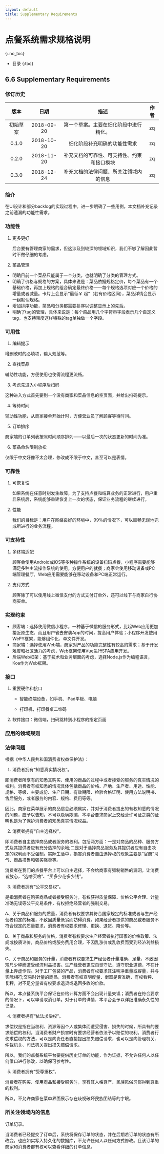```yaml
---
layout: default
title: Supplementary Requirements
---
```

# 点餐系统需求规格说明
{:.no_toc}

* 目录
{:toc}

## 6.6 Supplementary Requirements

### 修订历史
|  版本  |     日期     |         描述          |  作者  |
| :--: | :--------: | :-----------------: | :--: |
| 初始草案 | 2018-09-20 | 第一个草案。主要在细化阶段中进行精化。 |  zq  |
| 0.1.0 | 2018-10-20 | 细化阶段补充明确的功能性需求 | zq |
| 0.2.0 | 2018-11-20 | 补充文档的可靠性、可支持性、约束和接口模块 | zq |
| 0.3.0 | 2018-12-24 | 补充文档的法律问题、所关注领域内的信息 | zq |

### 简介

在UI设计和部分backlog的实现过程中，进一步明确了一些用例，本文档补充记录之前遗漏的功能性需求。

### 功能性

1. 更多更好  

   后台要有管理商家的需求，但这涉及到较深的领域知识，我们不够了解因此暂时不做仔细的考虑。
   
2. 菜品管理  

  - 明确目前一个菜品只能属于一个分类，也就明确了分类的管理方式。  
  - 明确了价格与规格的方案，具体来说是：菜品依据规格定价，每个菜品有一个基础价格，再加上规格的组合确定最终价格——每个规格选项对应一个价格的增量或者减量。卡片上会显示“最低￥ 起”（若有价格区间），菜品详情会显示一组默认规格。  
  - 增加排序功能，菜品和分类都需要排序以调整显示上的先后。  
  - 明确了tag的管理，具体来说是：每个菜品用几个字符串字段表示几个自定义tag，也支持辣度这样特殊的tag单独做一个字段。

### 可用性
1. 编辑提示  

  增删改时的必填项，输入规范等。  
  
2. 查找菜品  

  辅助性功能，方便使用也使得流程更流畅。 
  
3. 考虑先进入小程序后扫码  

  这种进入方式首先要到一个没有商家和菜品信息的空页面，并给出扫码提示。  
  
4. 等待时间  

  辅助性功能，从商家接单开始计时，方便营业员了解顾客等待时间。  
  
5. 订单排序  

  商家端的订单列表按照时间顺序排列——以最后一次的状态更新的时间为准。 
  
6. 菜品命名限制放松  

  仅限于中文好像不太合理，修改成不限于中文，甚至可以是表情。  

### 可靠性

1. 可恢复性

   如果系统在任意时刻发生故障，为了支持点餐和结算业务的正常进行，用户重启系统后，系统能够重建恢复上一次的状态，保证业务流程的继续进行。

2. 性能

   我们的目标是：用户在网络良好的环境中，99%的情况下，可以顺畅无误地完成所进行的业务流程。

### 可支持性

1. 多终端适配

   顾客会使用Android或iOS等多种操作系统的设备扫码点餐，小程序需要能够满足多种主流操作系统的使用，方便用户的就餐；商家会使用移动设备或PC端管理餐厅，Web应用需要能够在移动设备和PC端正常运行。

2. 支付方式

   顾客除了可以使用线上微信支付的方式支付订单外，还可以线下与商家自行协商买单。

### 实现约束

- 顾客端：选择使用微信小程序，一种基于微信的服务形式，比起Web应用更加接近原生态，而且用户省去安装App的时间，提高用户体验；小程序开发使用WePY框架，能够组件化、单文件开发。
- 商家端：选择使用Web端，商家对产品的功能完整性有较高的需求；基于开发难度和社区活力的考虑，Web框架使用Vue进行SPA应用开发。
- 后端Web框架：基于技术和业务层面的考虑，选择Node.js作为编程语言，Koa作为Web框架。

### 接口

1. 重要硬件和接口

   - 智能终端设备，如手机、iPad平板、电脑

   - 打印机，打印餐桌二维码

2. 软件接口：微信端，扫码跳转到小程序的指定页面

### 应用的领域规则
### 法律问题

根据《中华人民共和国消费者权益保护法》：

1. 消费者拥有“知悉真实情况权”。

即消费者所享有的知悉其购买、使用的商品的过程中或者接受的服务的真实情况的权利。消费者有权知悉的情况具体包括商品的价格、产地、生产者、用途、性能、规格、等级、主要成份、生产日期、有效期限、检验合格证明、使用方法说明书、售后服务，或者服务的内容、规格、费用等等。

因此，商家在菜单展示的商品信息必须属实，并对于消费者提出的有权知悉的情况的问题，应予以告知，不可以隐瞒欺骗，本平台要求商家上交经营许可证之类的证明也是为了保护消费者的知悉真实情况权益。

2. 消费者拥有“自主选择权”。

即消费者自主选择商品或者服务的权利。包括两方面：一是对商品的品种、服务方式及其提供者应有充分选择的余地;二是对于选择商品服务及其提供者应有自由决定的权利而不受强制。实际生活中，损害消费者自由选择权的现象主要是“官商”习气、商品搭售和强买强卖等。

消费者在我们的点餐平台上可以自主选择，不会给商家有强制销售的漏洞，让消费者放心，“选啥买啥”、“买多少花多少钱”。

3. 消费者拥有“公平交易权”。

是指消费者在购买商品或者接受服务时，有权获得质量保障、价格公平合理、计量准确无误等公平交易条件，有权拒绝经营者的强制交易。

A、关于商品和服务的质量，消费者有权要求其符合国家规定的标准或者与生产经营者约定的标准，不致因质量低劣而妨碍消费。如果经营者提供的商品或者服务不符合规定的质量要求，消费者有权要求修理、更换、退货、降价等。

B、关于商品和服务的价格，消费者有权要求生产经营者执行国家的价格政策、法规或按质论价，商品价格或服务费用合理，不因乱涨价或乱收费而受到经济利益损失。

C、关于商品和服务的计量，消费者有权要求生产经营者计量准确、足量，不致因短尺少秤而遭受经济利益损害。生产经营者更应自觉守法，遵守职业道德，不在计量上弄虚作假。对于工厂包装的产品，消费者有权要求其注明净重量或容量，并与实际相符;交易时计量的商品，消费者有权查明度量、衡器是否准确，有权看秤、复秤，对不足分量者有权要求退货或退回多收的价款。

所以，本点餐系统平台保证在价格计算方面不会出现计量失误；消费者在符合要求的情况下，可以申请取消订单。对于订单的详情，本平台会予以详细准确永久性的记录。

4. 消费者拥有“依法求偿权”。

求偿权是指在当权利、资源等因个人或集体而遭受侵害、损失的时候，所具有的要求赔偿的权利。当消费者财产损害时有要求经营者依法予以赔偿的权利。消费者行使求偿权的方法，可以是向责任者直接提出损失赔偿请求，也可以是向管理机关、仲裁机关、司法机关提出损失赔偿请求。

所以，我们的点餐系统平台要提供历史订单的功能，作为证据，不允许任何人以任何借口进行修改，以确保可参考性。

5. 消费者拥有“受尊重权”。

消费者在购买、使用商品和接受服务时，享有其人格尊严、民族风俗习惯得到尊重的权利。

所以，不允许商家在菜单界面展示存在歧视破坏民族团结等的字眼。

### 所关注领域内的信息

订单记录。

当消费者已经提交了订单后，系统将保存订单的状态，并在后期若订单的状态有所改变，也应如实写入持久化的数据库，不允许任何人以任何方式修改。且该订单的商家和消费者都有权可以查看详细的订单信息。